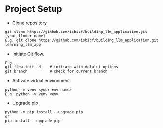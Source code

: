 # Project Setup
- Clone repository
```commandline
git clone https://github.com/isbicf/building_llm_application.git [your-floder-name]
E.g. git clone https://github.com/isbicf/building_llm_application.git learning_llm_app
```
- Initiate Git flow.
```commandline
E.g. 
git flow init -d    # initiate with defalut options
git branch          # check for current branch
```
- Activate virtual environment
```commandline
python -m venv <your-env-name>
E.g. python -v venv venv
```
- Upgrade pip
```commandline
python -m pip install --upgrade pip
or
pip install --upgrade pip
```


